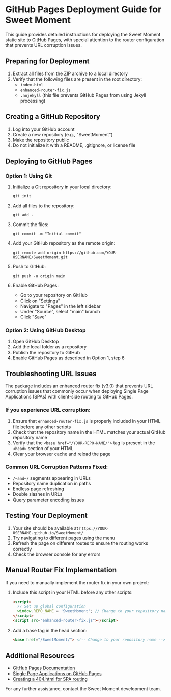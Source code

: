 # GitHub Pages Deployment Guide for Sweet Moment

This guide provides detailed instructions for deploying the Sweet Moment static site to GitHub Pages, with special attention to the router configuration that prevents URL corruption issues.

## Preparing for Deployment

1. Extract all files from the ZIP archive to a local directory
2. Verify that the following files are present in the root directory:
   - `index.html`
   - `enhanced-router-fix.js`
   - `.nojekyll` (this file prevents GitHub Pages from using Jekyll processing)

## Creating a GitHub Repository

1. Log into your GitHub account
2. Create a new repository (e.g., "SweetMoment")
3. Make the repository public
4. Do not initialize it with a README, .gitignore, or license file

## Deploying to GitHub Pages

### Option 1: Using Git

1. Initialize a Git repository in your local directory:
   ```
   git init
   ```

2. Add all files to the repository:
   ```
   git add .
   ```

3. Commit the files:
   ```
   git commit -m "Initial commit"
   ```

4. Add your GitHub repository as the remote origin:
   ```
   git remote add origin https://github.com/YOUR-USERNAME/SweetMoment.git
   ```

5. Push to GitHub:
   ```
   git push -u origin main
   ```

6. Enable GitHub Pages:
   - Go to your repository on GitHub
   - Click on "Settings"
   - Navigate to "Pages" in the left sidebar
   - Under "Source", select "main" branch
   - Click "Save"

### Option 2: Using GitHub Desktop

1. Open GitHub Desktop
2. Add the local folder as a repository
3. Publish the repository to GitHub
4. Enable GitHub Pages as described in Option 1, step 6

## Troubleshooting URL Issues

The package includes an enhanced router fix (v3.0) that prevents URL corruption issues that commonly occur when deploying Single Page Applications (SPAs) with client-side routing to GitHub Pages.

### If you experience URL corruption:

1. Ensure that `enhanced-router-fix.js` is properly included in your HTML file before any other scripts
2. Check that the repository name in the HTML matches your actual GitHub repository name
3. Verify that the `<base href="/YOUR-REPO-NAME/">` tag is present in the `<head>` section of your HTML
4. Clear your browser cache and reload the page

### Common URL Corruption Patterns Fixed:

- `/~and~/` segments appearing in URLs
- Repository name duplication in paths
- Endless page refreshing
- Double slashes in URLs
- Query parameter encoding issues

## Testing Your Deployment

1. Your site should be available at `https://YOUR-USERNAME.github.io/SweetMoment/`
2. Try navigating to different pages using the menu
3. Refresh the page on different routes to ensure the routing works correctly
4. Check the browser console for any errors

## Manual Router Fix Implementation

If you need to manually implement the router fix in your own project:

1. Include this script in your HTML before any other scripts:
   ```html
   <script>
     // Set up global configuration
     window.REPO_NAME = 'SweetMoment'; // Change to your repository name
   </script>
   <script src="enhanced-router-fix.js"></script>
   ```

2. Add a base tag in the head section:
   ```html
   <base href="/SweetMoment/"> <!-- Change to your repository name -->
   ```

## Additional Resources

- [GitHub Pages Documentation](https://docs.github.com/en/pages)
- [Single Page Applications on GitHub Pages](https://github.blog/2016-08-17-simpler-github-pages-publishing/)
- [Creating a 404.html for SPA routing](https://github.blog/2016-08-22-publish-your-project-documentation-with-github-pages/)

For any further assistance, contact the Sweet Moment development team.